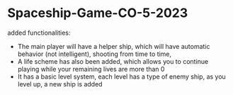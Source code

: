# Spaceship-Game-CO-5-2023
added functionalities:
- The main player will have a helper ship, which will have automatic behavior (not intelligent), shooting from time to time,
- A life scheme has also been added, which allows you to continue playing while your remaining lives are more than 0
- It has a basic level system, each level has a type of enemy ship, as you level up, a new ship is added
